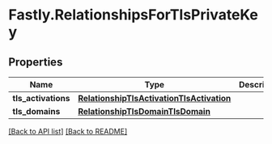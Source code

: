 # Fastly.RelationshipsForTlsPrivateKey

## Properties

Name | Type | Description | Notes
------------ | ------------- | ------------- | -------------
**tls_activations** | [**RelationshipTlsActivationTlsActivation**](RelationshipTlsActivationTlsActivation.md) |  | [optional] 
**tls_domains** | [**RelationshipTlsDomainTlsDomain**](RelationshipTlsDomainTlsDomain.md) |  | [optional] 



[[Back to API list]](../../README.md#endpoints) [[Back to README]](../../README.md)
